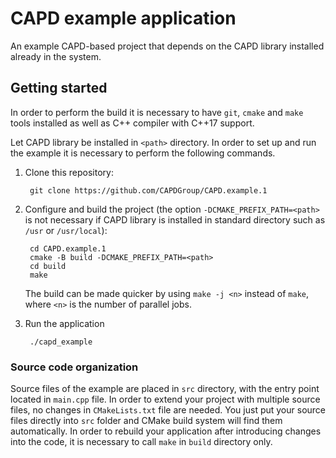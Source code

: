 # CAPD example application

An example CAPD-based project that depends on the CAPD library installed already in the system.

## Getting started

In order to perform the build it is necessary to have `git`, `cmake` and `make` tools installed as well as C++ compiler with C++17 support.

Let CAPD library be installed in `<path>` directory. In order to set up and run the example it is necessary to perform the following commands.

1. Clone this repository:

        git clone https://github.com/CAPDGroup/CAPD.example.1

2. Configure and build the project (the option `-DCMAKE_PREFIX_PATH=<path>` is not necessary if CAPD library is installed in standard directory such as `/usr` or `/usr/local`):

        cd CAPD.example.1
        cmake -B build -DCMAKE_PREFIX_PATH=<path>
        cd build
        make

    The build can be made quicker by using `make -j <n>` instead of `make`, where `<n>` is the number of parallel jobs.

3. Run the application

        ./capd_example


### Source code organization

Source files of the example are placed in `src` directory, with the entry point located in `main.cpp` file. In order to extend your project with multiple source files, no changes in `CMakeLists.txt` file are needed. You just put your source files directly into `src` folder and CMake build system will find them automatically. In order to rebuild your application after introducing changes into the code, it is necessary to call `make` in `build` directory only.
